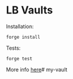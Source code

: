 # LB Vaults 

Installation:
```
forge install
```

Tests:

```
forge test
```

More info [here](docs/vault.md)# my-vault
